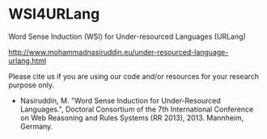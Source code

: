 WSI4URLang
==========

Word Sense Induction (WSI) for Under-resourced Languages (URLang)

http://www.mohammadnasiruddin.eu/under-resourced-language-urlang.html


Please cite us if you are using our code and/or resources for your research purpose only.

- Nasiruddin, M. "Word Sense Induction for Under-Resourced Languages.", Doctoral Consortium of the 7th International Conference on Web Reasoning and Rules Systems (RR 2013), 2013. Mannheim, Germany.
